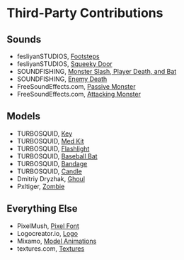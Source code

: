 # Third-Party Contributions
## Sounds
 - fesliyanSTUDIOS, [Footsteps](https://www.fesliyanstudios.com/royalty-free-sound-effects-download/footsteps-31)
 - fesliyanSTUDIOS, [Squeeky Door](https://www.fesliyanstudios.com/royalty-free-sound-effects-download/door-squeaking-50)
 - SOUNDFISHING, [Monster Slash, Player Death, and Bat](https://www.soundfishing.eu/sound-effect/fight)
 - SOUNDFISHING, [Enemy Death](https://www.soundfishing.eu/sound-effect/wild-animal)
 - FreeSoundEffects.com, [Passive Monster](https://www.freesoundeffects.com/free-sounds/monster-sounds-10093/)
 - FreeSoundEffects.com, [Attacking Monster](https://www.freesoundeffects.com/free-sounds/monster-sounds-10093/)
## Models
 - TURBOSQUID, [Key](https://www.turbosquid.com/3d-models/old-key-3ds-free/1099143)
 - TURBOSQUID, [Med Kit](https://www.turbosquid.com/3d-models/military-aid-kit-model-1284968)
 - TURBOSQUID, [Flashlight](https://www.turbosquid.com/3d-models/3d-flashlight-topex-1165829)
 - TURBOSQUID, [Baseball Bat](https://www.turbosquid.com/3d-models/bat-ball-3d-model-1482565)
 - TURBOSQUID, [Bandage](https://www.turbosquid.com/3d-models/3d-items-bandage-battery-1532240)
 - TURBOSQUID, [Candle](https://www.turbosquid.com/3d-models/3d-candle-1430052#)
 - Dmitriy Dryzhak, [Ghoul](https://assetstore.unity.com/packages/3d/characters/ghoul-zombie-114531)
 - Pxltiger, [Zombie](https://assetstore.unity.com/packages/3d/characters/humanoids/zombie-30232)
## Everything Else
 - PixelMush, [Pixel Font](https://assetstore.unity.com/packages/2d/fonts/pixel-font-tripfive-64734)
 - Logocreator.io, [Logo](https://logocreator.io/)  
 - Mixamo, [Model Animations](https://www.mixamo.com/)
 - textures.com, [Textures](https://www.textures.com/library)
